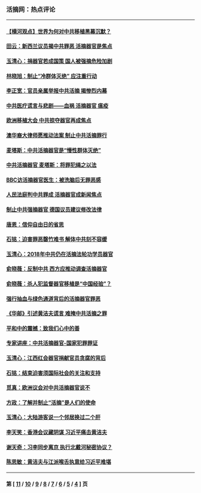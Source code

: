 ### 活摘网：热点评论
---
#### [【横河观点】世界为何对中共移植黑幕沉默？](../../pages/nf5879/n13244249.md?06050430) 
#### [田云：新西兰议员揭中共罪恶 活摘器官是焦点](../../pages/nf5879/n13070629.md?06050430) 
#### [玉清心：捐器官若成国策 国人被强摘危险加剧](../../pages/nf5879/n12802713.md?06050430) 
#### [林晓旭：制止“冷群体灭绝” 应注重行动](../../pages/nf5879/n12779736.md?06050430) 
#### [李正宽：官员亲属举报中共活摘 揭惨烈内幕](../../pages/nf5879/n12684490.md?06050430) 
#### [中共医疗谎言与悲剧——血祸 活摘器官 瘟疫](../../pages/nf5879/n12372103.md?06050430) 
#### [欧洲移植大会 中共掠夺器官再成焦点](../../pages/nf5879/n11538883.md?06050430) 
#### [澳华裔大律师愿推动法案 制止中共活摘罪行](../../pages/nf5879/n11377039.md?06050430) 
#### [麦塔斯：中共活摘器官是“慢性群体灭绝”](../../pages/nf5879/n11350529.md?06050430) 
#### [中共活摘器官 麦塔斯：将罪犯绳之以法](../../pages/nf5879/n11347973.md?06050430) 
#### [BBC访活摘器官医生：被洗脑后无罪恶感](../../pages/nf5879/n11335935.md?06050430) 
#### [人民法庭判中共罪成 活摘器官成新闻焦点](../../pages/nf5879/n11331578.md?06050430) 
#### [制止中共强摘器官 德国议员建议修改法律](../../pages/nf5879/n11249451.md?06050430) 
#### [唐恩：信仰自由日的省思](../../pages/nf5879/n11003525.md?06050430) 
#### [石铭：迫害罪恶罄竹难书  解体中共刻不容缓](../../pages/nf5879/n10942855.md?06050430) 
#### [玉清心：2018年中共仍在活摘法轮功学员器官](../../pages/nf5879/n10914646.md?06050430) 
#### [俞晓薇：反制中共 西方应推动调查活摘器官](../../pages/nf5879/n10794671.md?06050430) 
#### [俞晓薇：杀人犯监督器官移植是“中国经验”？](../../pages/nf5879/n10466427.md?06050430) 
#### [强行抽血与绿色通道背后的活摘器官罪恶](../../pages/nf5879/n10004708.md?06050430) 
#### [《华邮》引述黄洁夫谎言 难掩中共活摘之罪](../../pages/nf5879/n9642309.md?06050430) 
#### [平和中的震撼：致我们心中的善](../../pages/nf5879/n9021123.md?06050430) 
#### [专家讲座：中共活摘器官-国家犯罪罪证](../../pages/nf5879/n8828153.md?06050430) 
#### [玉清心：江西红会器官捐献官员贪腐的背后](../../pages/nf5879/n8522122.md?06050430) 
#### [石铭：结束迫害须国际社会的关注和支持](../../pages/nf5879/n8443497.md?06050430) 
#### [觅真：欧洲议会对中共活摘器官说不](../../pages/nf5879/n8337486.md?06050430) 
#### [方政：了解并制止“活摘”是人们的使命](../../pages/nf5879/n8329214.md?06050430) 
#### [玉清心：大陆游客说一个邻居换过二个肝](../../pages/nf5879/n8291404.md?06050430) 
#### [李天笑：香港会议藏阴谋 习近平痛击黄洁夫](../../pages/nf5879/n8241459.md?06050430) 
#### [谢天奇：习李同步离京 执行北戴河秘密协议？](../../pages/nf5879/n8230418.md?06050430) 
#### [陈思敏：黄洁夫与江派喉舌执意给习近平难堪](../../pages/nf5879/n8222166.md?06050430) 

---
#### 第 [ [11](./11.md?06050430) / [10](./10.md?06050430) / [9](./9.md?06050430) / [8](./8.md?06050430) / [7](./7.md?06050430) / [6](./6.md?06050430) / [5](./5.md?06050430) / [4](./4.md?06050430) ] 页
